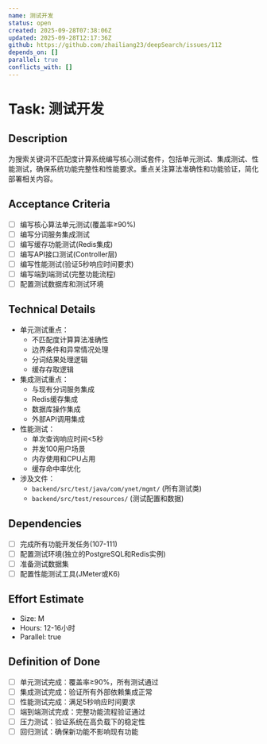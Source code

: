```yaml
---
name: 测试开发
status: open
created: 2025-09-28T07:38:06Z
updated: 2025-09-28T12:17:36Z
github: https://github.com/zhailiang23/deepSearch/issues/112
depends_on: []
parallel: true
conflicts_with: []
---
```



# Task: 测试开发

## Description
为搜索关键词不匹配度计算系统编写核心测试套件，包括单元测试、集成测试、性能测试，确保系统功能完整性和性能要求。重点关注算法准确性和功能验证，简化部署相关内容。

## Acceptance Criteria
- [ ] 编写核心算法单元测试(覆盖率≥90%)
- [ ] 编写分词服务集成测试
- [ ] 编写缓存功能测试(Redis集成)
- [ ] 编写API接口测试(Controller层)
- [ ] 编写性能测试(验证5秒响应时间要求)
- [ ] 编写端到端测试(完整功能流程)
- [ ] 配置测试数据库和测试环境

## Technical Details
- 单元测试重点：
  - 不匹配度计算算法准确性
  - 边界条件和异常情况处理
  - 分词结果处理逻辑
  - 缓存存取逻辑
- 集成测试重点：
  - 与现有分词服务集成
  - Redis缓存集成
  - 数据库操作集成
  - 外部API调用集成
- 性能测试：
  - 单次查询响应时间<5秒
  - 并发100用户场景
  - 内存使用和CPU占用
  - 缓存命中率优化
- 涉及文件：
  - `backend/src/test/java/com/ynet/mgmt/` (所有测试类)
  - `backend/src/test/resources/` (测试配置和数据)

## Dependencies
- [ ] 完成所有功能开发任务(107-111)
- [ ] 配置测试环境(独立的PostgreSQL和Redis实例)
- [ ] 准备测试数据集
- [ ] 配置性能测试工具(JMeter或K6)

## Effort Estimate
- Size: M
- Hours: 12-16小时
- Parallel: true

## Definition of Done
- [ ] 单元测试完成：覆盖率≥90%，所有测试通过
- [ ] 集成测试完成：验证所有外部依赖集成正常
- [ ] 性能测试完成：满足5秒响应时间要求
- [ ] 端到端测试完成：完整功能流程验证通过
- [ ] 压力测试：验证系统在高负载下的稳定性
- [ ] 回归测试：确保新功能不影响现有功能
